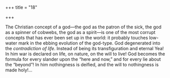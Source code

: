 +++
title = "18"

+++

The Christian concept of a god—the god as the patron of the sick, the god as a spinner of cobwebs, the god as a spirit—is one of the most corrupt concepts that has ever been set up in the world: it probably touches low-water mark in the ebbing evolution of the god-type. God degenerated into the *contradiction of life*. Instead of being its transfiguration and eternal Yea\! In him war is declared on life, on nature, on the will to live\! God becomes the formula for every slander upon the “here and now,” and for every lie about the “beyond”\! In him nothingness is deified, and the will to nothingness is made holy\!...
